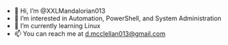 - 👋 Hi, I’m @XXLMandalorian013
- 👀 I’m interested in Automation, PowerShell, and System Administration
- 🌱 I’m currently learning Linux
- 📫 You can reach me at d.mcclellan013@gmail.com
